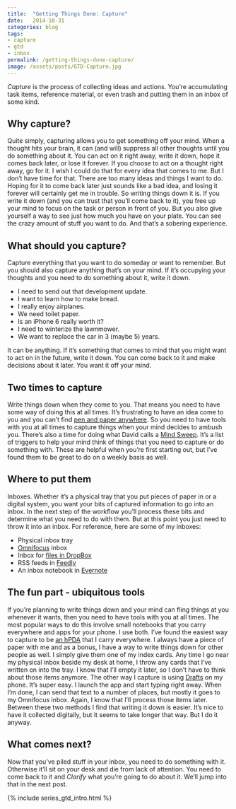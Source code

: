 ```yaml
---
title:  "Getting Things Done: Capture"
date:   2014-10-31
categories: blog
tags:
- capture
- gtd
- inbox
permalink: /getting-things-done-capture/
image: /assets/posts/GTD-Capture.jpg
---
```


_Capture_ is the process of collecting ideas and actions. You’re accumulating task items, reference material, or even trash and putting them in an inbox of some kind.

<!--more-->

## Why capture?

Quite simply, capturing allows you to get something off your mind. When a thought hits your brain, it can (and will) suppress all other thoughts until you do something about it. You can act on it right away, write it down, hope it comes back later, or lose it forever. If you choose to act on a thought right away, go for it. I wish I could do that for every idea that comes to me. But I don’t have time for that. There are too many ideas and things I want to do. Hoping for it to come back later just sounds like a bad idea, and losing it forever will certainly get me in trouble. So writing things down it is. If you write it down (and you can trust that you’ll come back to it), you free up your mind to focus on the task or person in front of you. But you also give yourself a way to see just how much you have on your plate. You can see the crazy amount of stuff you want to do. And that’s a sobering experience.

## What should you capture?

Capture everything that you want to do someday or want to remember. But you should also capture anything that’s on your mind. If it’s occupying your thoughts and you need to do something about it, write it down.

*   I need to send out that development update.
*   I want to learn how to make bread.
*   I really enjoy airplanes.
*   We need toilet paper.
*   Is an iPhone 6 really worth it?
*   I need to winterize the lawnmower.
*   We want to replace the car in 3 (maybe 5) years.

It can be anything. If it’s something that comes to mind that you might want to act on in the future, write it down. You can come back to it and make decisions about it later. You want it off your mind.

## Two times to capture

Write things down when they come to you. That means you need to have some way of doing this at all times. It’s frustrating to have an idea come to you and you can’t find [pen and paper anywhere](http://joebuhlig.com/what-is-an-hpda-and-how-do-i-use-it/). So you need to have tools with you at all times to capture things when your mind decides to ambush you. There’s also a time for doing what David calls a [Mind Sweep](http://gettingthingsdone.com/wp-content/uploads/2014/10/Mind_Sweep_Trigger_List.pdf). It’s a list of triggers to help your mind think of things that you need to capture or do something with. These are helpful when you’re first starting out, but I’ve found them to be great to do on a weekly basis as well.

## Where to put them

Inboxes. Whether it’s a physical tray that you put pieces of paper in or a digital system, you want your bits of captured information to go into an inbox. In the next step of the workflow you’ll process these bits and determine what you need to do with them. But at this point you just need to throw it into an inbox. For reference, here are some of my inboxes:

*   Physical inbox tray
*   [Omnifocus](http://joebuhlig.com/omnifocus-setup-workflow/) inbox
*   Inbox for [files in DropBox](http://joebuhlig.com/file-naming-disorganization/)
*   RSS feeds in [Feedly](http://feedly.com)
*   An inbox notebook in [Evernote](https://www.evernote.com/referral/Registration.action?uid=49404&sig=e2dd914576c3ec9818e0311976a19dc1)

## The fun part - ubiquitous tools

If you’re planning to write things down and your mind can fling things at you whenever it wants, then you need to have tools with you at all times. The most popular ways to do this involve small notebooks that you carry everywhere and apps for your phone. I use both. I’ve found the easiest way to capture to be [an hPDA](http://joebuhlig.com/what-is-an-hpda-and-how-do-i-use-it/) that I carry everywhere. I always have a piece of paper with me and as a bonus, I have a way to write things down for other people as well. I simply give them one of my index cards. Any time I go near my physical inbox beside my desk at home, I throw any cards that I’ve written on into the tray. I know that I’ll empty it later, so I don’t have to think about those items anymore. The other way I capture is using [Drafts](http://agiletortoise.com/drafts/) on my phone. It’s super easy. I launch the app and start typing right away. When I’m done, I can send that text to a number of places, but mostly it goes to my Omnifocus inbox. Again, I know that I’ll process those items later. Between these two methods I find that writing it down is easier. It’s nice to have it collected digitally, but it seems to take longer that way. But I do it anyway.

## What comes next?

Now that you’ve piled stuff in your inbox, you need to do something with it. Otherwise it’ll sit on your desk and die from lack of attention. You need to come back to it and _Clarify_ what you’re going to do about it. We’ll jump into that in the next post.

{% include series_gtd_intro.html %}